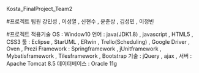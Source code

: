 
Kosta_FinalProject_Team2

#프로젝트 팀원
강민성 , 이성열 , 신현수 , 윤준상 , 김성민 , 이정빈

#프로젝트 적용기술
OS : Window10
언어 : java(JDK1.8) , javascript , HTML5 , CSS3
툴 : Eclipse , StarUML , ERwin , Trello(Scheduling) , Google Driver , Oven , Prezi
Framework : Springframework , jUnitframework , Mybatisframework , Tilesframework , Bootstrap
기술 : jQuery , ajax , 
서버 : Apache Tomcat 8.5
데이터베이스 : Oracle 11g

